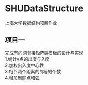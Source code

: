 # SHUDataStructure
上海大学数据结构项目作业
## 项目一
完成有向网邻接矩阵类模板的设计与实现  
1.统计v点的出度与入度  
2.加权出入度中心性  
3.相邻两个距离的邻居的个数  
4.增加删除点和弧  
